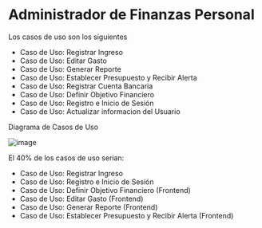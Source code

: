 # Administrador de Finanzas Personal
<p>Los casos de uso son los siguientes </p>

- Caso de Uso: Registrar Ingreso
- Caso de Uso: Editar Gasto
- Caso de Uso: Generar Reporte
- Caso de Uso: Establecer Presupuesto y Recibir Alerta
- Caso de Uso: Registrar Cuenta Bancaria
- Caso de Uso: Definir Objetivo Financiero
- Caso de Uso: Registro e Inicio de Sesión
- Caso de Uso: Actualizar informacion del Usuario

<p>Diagrama de Casos de Uso </p>

![image](https://github.com/user-attachments/assets/13ee6601-15db-49aa-839e-b194275d7825)

<p>El 40% de los casos de uso serian: </p>

- Caso de Uso: Registrar Ingreso
- Caso de Uso: Registro e Inicio de Sesión
- Caso de Uso: Definir Objetivo Financiero (Frontend)
- Caso de Uso: Editar Gasto (Frontend)
- Caso de Uso: Generar Reporte (Frontend)
- Caso de Uso: Establecer Presupuesto y Recibir Alerta (Frontend)
